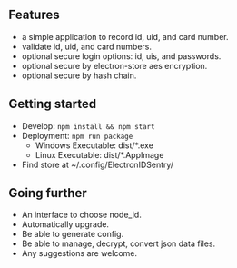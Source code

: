 ## Features

- a simple application to record id, uid, and card number.
- validate id, uid, and card numbers.
- optional secure login options: id, uis, and passwords.
- optional secure by electron-store aes encryption.
- optional secure by hash chain.

## Getting started

- Develop: ```npm install && npm start```
- Deployment: ```npm run package```
  - Windows Executable: dist/*.exe 
  - Linux Executable: dist/*.AppImage
- Find store at ~/.config/ElectronIDSentry/

## Going further

- An interface to choose node_id. 
- Automatically upgrade.
- Be able to generate config.
- Be able to manage, decrypt, convert json data files.
- Any suggestions are welcome.

